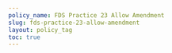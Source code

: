 ```yaml
---
policy_name: FDS Practice 23 Allow Amendment
slug: fds-practice-23-allow-amendment
layout: policy_tag
toc: true
---
```

